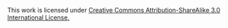 This work is licensed under <a rel="license" href="http://creativecommons.org/licenses/by-sa/3.0/">Creative Commons Attribution-ShareAlike 3.0 International License.</a>